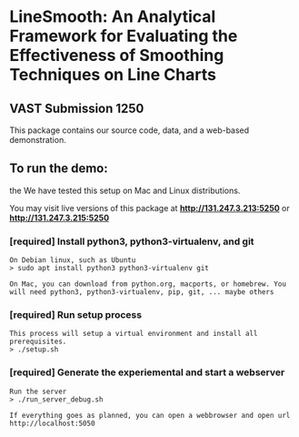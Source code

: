 # LineSmooth: An Analytical Framework for Evaluating the Effectiveness of Smoothing Techniques on Line Charts

## VAST Submission 1250

This package contains our source code, data, and a web-based demonstration.


## To run the demo:

the We have tested this setup on Mac and Linux distributions. 

You may visit live versions of this package at __http://131.247.3.213:5250__ or __http://131.247.3.215:5250__

### [required] Install python3, python3-virtualenv, and git

    On Debian linux, such as Ubuntu
    > sudo apt install python3 python3-virtualenv git

    On Mac, you can download from python.org, macports, or homebrew. You will need python3, python3-virtualenv, pip, git, ... maybe others 


### [required] Run setup process

    This process will setup a virtual environment and install all prerequisites.
    > ./setup.sh
        
### [required] Generate the experiemental and start a webserver

    Run the server
    > ./run_server_debug.sh
    
    If everything goes as planned, you can open a webbrowser and open url http://localhost:5050
    
